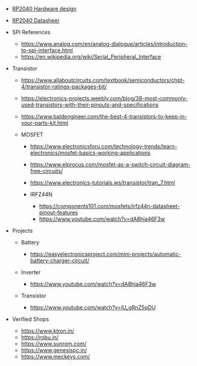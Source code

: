 - [RP2040 Hardware design](https://datasheets.raspberrypi.com/rp2040/hardware-design-with-rp2040.pdf)
- [RP2040 Datasheer](https://datasheets.raspberrypi.com/rp2040/rp2040-datasheet.pdf) 
- SPI References
  - https://www.analog.com/en/analog-dialogue/articles/introduction-to-spi-interface.html
  - https://en.wikipedia.org/wiki/Serial_Peripheral_Interface

- Transistor
  - https://www.allaboutcircuits.com/textbook/semiconductors/chpt-4/transistor-ratings-packages-bjt/
  - https://electronics-projects.weebly.com/blog/38-most-commonly-used-transistors-with-their-pinouts-and-specifications
  - https://www.baldengineer.com/the-best-4-transistors-to-keep-in-your-parts-kit.html

  - MOSFET
    - https://www.electronicsforu.com/technology-trends/learn-electronics/mosfet-basics-working-applications
    - https://www.elprocus.com/mosfet-as-a-switch-circuit-diagram-free-circuits/
    - https://www.electronics-tutorials.ws/transistor/tran_7.html

    - IRFZ44N 
      - https://components101.com/mosfets/irfz44n-datasheet-pinout-features
      - https://www.youtube.com/watch?v=dA8hja46F3w

- Projects
  - Battery
    - https://easyelectronicsproject.com/mini-projects/automatic-battery-charger-circuit/

  - Inverter
    - https://www.youtube.com/watch?v=dA8hja46F3w

  - Transistor
    - https://www.youtube.com/watch?v=lU_gRnZ5qDU
    
- Verified Shops
  - https://www.ktron.in/
  - https://robu.in/
  - https://www.sunrom.com/
  - https://www.genesispc.in/
  - https://www.meckeys.com/



